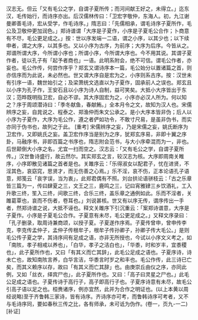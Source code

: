 <!-- { "loadSidebar": true } -->
汉志无。但云「又有毛公之学，自谓子夏所传；而河间献王好之，未得立。」迄东汉，毛传始行，而诗序亦出。后汉儒林传曰：「卫宏字敬仲，东海人。初，九江谢曼卿善毛诗，宏从受学，作毛诗序。」隋志曰：「先儒相承，谓毛诗序子夏所作，毛公及卫敬仲更加润色。」郑诗谱谓「大序是子夏作，小序是子夏毛公合作；卜商意有不尽，毛公更足成之。」按：世以序发端一二语，谓之小序，以其少也；以下续申者，谓之大序，以其多也。又以小序为古序，为前序；大序为后序。今皆从之。郑谱所谓大序，今所谓小序也；所谓小序，今所谓大序也。今不用其说。其谓子夏作者，徒以孔子有「起予者商也」一语。此明系附会，绝不可信。谓毛公作者，亦妄也。毛公作传，何尝作序乎？郑玄又谓诗序本一篇，毛公始分以置诸篇之首，则亦信序而为此说，未必然也。世又谓大序自是宏为之，小序则系古序。按：汉世未有引序一语，魏世始引之；及梁萧统文选直以为子夏作，固承前人之误也。郑玄且以小序为孔子作，王安石且以小序为诗人自制，益可笑矣。大抵小大序皆出于东汉；范晔既明指卫宏，自必不谬。其大序固宏为之，小序亦必汉人所为。何以知之？序于周颂潜诗曰：「季冬献鱼，春献鲔。」全本月令之文，故知为汉人也。宋儒辨序之妄，自晁说之、程泰之、郑渔仲而朱文公承之。是小大序本皆非伪；后人以小序为子夏作，大序为毛公作，遵之者俨如功令，不敢寸尺易，是虽非伪书，而实亦同于伪书也，故列之于此。
[重考]
宋儒辨序之妄，乃是宋儒之妄，姚氏断序为卫宏作，又即姚氏之妄。盖卫宏作序当是别为之序，犹郑玄序易，非即十翼之序卦，马融序书，非即百篇之书序也，隋志附会范书，与大小序牵混而为一，非也。后世颠倒大小序之名，尤宜一扫而空之。汉志云：「又有毛公之学，自谓子夏所传。」汉世鲁诗盛行，故云然尔。其实郑玄之言，较汉志为核。大序即周南关睢序，小序即散见诸篇之首者是也。关雎序云：「乐得淑女以配君子，忧在进贤，不淫其色，哀窈窕，思贤才，而无伤善之心焉。」乐不淫，哀不伤，正本论语孔子语意，郑笺云「哀字误，当为衷」，此郑君偶有不照。刘台拱论语骈枝云：「古之乐章皆三篇为一，传曰肆夏之三，文王之三，鹿鸣之三，记曰宵雅肄三乡饮酒礼，工入升歌三终，笙入三终，间歌三终，合乐三终，盖乐章之通例如此。乐而不淫者，关雎葛覃也，哀而不伤者，卷耳也。」刘说甚核。世又有以序无传，谓序传出一手者，然郑诗谱之说，大抵不诬也。释文关雎序下引沉重云：「案郑诗谱意，大序是子夏作。小序是子夏毛公合作。子夏意有未尽，毛公更足成之。」又释文序录曰：「孔子删录，取周诗兼商颂，以授子夏。子夏遂作序焉。子夏传曾申，曾申传李克，李克传孟仲子，孟仲子传根牟子，根牟子传孙卿子，孙卿子传大毛公。」是则毛公传子夏之学，其诗序间有足成之语，亦非无所授也，今试以小序文义考之，如「南陔，孝子相戒以养也」，「白华，孝子之洁白也」，「华黍，时和岁丰，宜黍稷也」，此子夏所作也，又曰「有其义而亡其辞」，此毛公足成之语也。子夏序诗，诗未亡也，故知南陔言养，白华言洁，华黍言时岁之和丰也。毛公作传，此三诗已亡矣，而其义赖序以存，故曰「有其义而亡其辞」也。由庚崇丘由仪之序，亦同此例，又如「丝衣，绎宾尸也」，此子夏所作也。又曰：「高子曰灵星之尸也。」此毛公足成之语也。子夏传诗于高行子，高子即高行子也。子夏序诗意有未尽，故毛公引高子语以足之也。桓赉诸序，例亦宜然，此并为合作之明证也。(以上本黄以周经说略)至于齐鲁韩三家诗，皆有诗序。齐诗序亦可考，而鲁韩诗序可考者，又不与毛诗序同，要如春秋三传之比，各有师承，未可诋为伪作。(卷一，页九-一二)
[补证]
